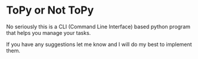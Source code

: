 # ToPy or Not ToPy
No seriously this is a CLI (Command Line Interface) based python program that helps you manage your tasks.

If you have any suggestions let me know and I will do my best to implement them.
